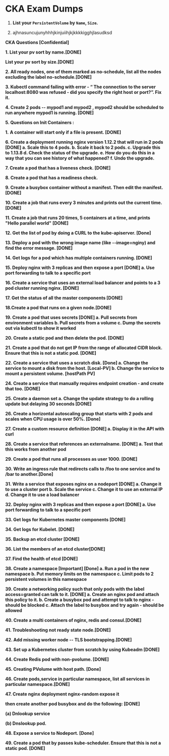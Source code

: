 # CKA Exam Dumps 

1. **List your `PersistentVolume` by `Name`, `Size`.**

   

2. ajhnasuncujunyhhhjkinjuiihjkjkkkkigghjlasudksd

**CKA Questions [Confidential]**

 

**1. List your pv sort by name.[DONE]**

  **List your pv sort by size.[DONE]**

 

**2. All ready nodes, one of them marked as no-schedule, list all the nodes excluding the label no-schedule.[DONE]**

 

**3. Kubectl command failing with error - “ The connection to the server localhost:8080 was refused - did you specify the right host or port?”. Fix it.**

 

**4. Create 2 pods -- mypod1 and mypod2 , mypod2 should be scheduled to run anywhere mypod1 is running. [DONE]**

 

**5. Questions on Init Containers :**

**1.**   **A container will start only if a file is present. [DONE]**

 

**6. Create a deployment running nginx version 1.12.2 that will run in 2 pods [DONE]
 a. Scale this to 4 pods.
 b. Scale it back to 2 pods.
 c. Upgrade this to 1.13.8
 d. Check the status of the upgrade.
 e. How do you do this in a way that you can see history of what happened?
 f. Undo the upgrade.**

 

**7. Create a pod that has a liveness check. [DONE]**

 

**8. Create a pod that has a readiness check.** 

 

**9. Create a busybox container without a manifest. Then edit the manifest. [DONE]**

 

**10. Create a job that runs every 3 minutes and prints out the current time. [DONE]**

 

**11. Create a job that runs 20 times, 5 containers at a time, and prints "Hello parallel world" [DONE]**

 

**12. Get the list of pod by doing a CURL to the kube-apiserver. [Done]**

 

**13. Deploy a pod with the wrong image name (like --image=nginy) and find the error message. [DONE]**

 

**14. Get logs for a pod which has multiple containers running. [DONE]**

 

**15. Deploy nginx with 3 replicas and then expose a port [DONE]
 a. Use port forwarding to talk to a specific port**

 

**16. Create a service that uses an external load balancer and points to a 3 pod cluster running nginx. [DONE]**

 

**17. Get the status of all the master components [DONE]**

 

**18.Create a pod that runs on a given node.[DONE]**

 

**19. Create a pod that uses secrets [DONE]
 a. Pull secrets from environment variables
 b. Pull secrets from a volume
 c. Dump the secrets out via kubectl to show it worked**

 

**20. Create a static pod and then delete the pod. [DONE]**

 

**21. Create a pod that do not get IP from the range of allocated CIDR block. Ensure that this is not a static pod. [DONE]**

 

**22. Create a service that uses a scratch disk. [Done]
 a. Change the service to mount a disk from the host. [Local-PV]
 b. Change the service to mount a persistent volume. [hostPath PV]**

 

**24. Create a service that manually requires endpoint creation - and create that too. [DONE]**

 

**25. Create a daemon set
 a. Change the update strategy to do a rolling update but delaying 30 seconds [DONE]**

 

**26. Create a horizontal autoscaling group that starts with 2 pods and scales when CPU usage is over 50%. [Done]**

 

**27. Create a custom resource definition [DONE]
 a. Display it in the API with curl**

 

**28. Create a service that references an externalname. [DONE]
 a. Test that this works from another pod**

 

**29. Create a pod that runs all processes as user 1000. [DONE]**

 

**30. Write an ingress rule that redirects calls to /foo to one service and to /bar to another.[Done]**

 

**31. Write a service that exposes nginx on a nodeport [DONE]
 a. Change it to use a cluster port
 b. Scale the service
 c. Change it to use an external IP
 d. Change it to use a load balancer**

 

**32. Deploy nginx with 3 replicas and then expose a port [DONE]
 a. Use port forwarding to talk to a specific port**

 

**33. Get logs for Kubernetes master components [DONE]**

 

**34. Get logs for Kubelet. [DONE]**

 

**35. Backup an etcd cluster [DONE]**

 

**36. List the members of an etcd cluster[DONE]**

 

**37. Find the health of etcd [DONE]**

 

**38. Create a namespace [Important] [Done]
 a. Run a pod in the new namespace
 b. Put memory limits on the namespace
 c. Limit pods to 2 persistent volumes in this namespace**

 

**39. Create a networking policy such that only pods with the label access=granted can talk to it. [DONE]
 a. Create an nginx pod and attach this policy to it. 
 b. Create a busybox pod and attempt to talk to nginx - should be blocked
 c. Attach the label to busybox and try again - should be allowed**

 

**40. Create a multi containers of nginx, redis and consul.[DONE]**

 

**41. Troubleshooting not ready state node.[DONE]**

 

**42. Add missing worker node -- TLS bootstrapping.[DONE]**

 

**43. Set up a Kubernetes cluster from scratch by using Kubeadm [DONE]**

 

**44. Create Redis pod with non-pvolume. [DONE]**

 

**45. Creating PVolume with host path. [Done]**

 

**46. Create pods,service in particular namespace, list all services in particular namespace.[DONE]**

 

**47. Create nginx deployment nginx-random expose it**

**then create another pod busybox and do the following: [DONE]**

**(a) Dnlookup service**

**(b) Dnslookup pod.**

 

**48. Expose a service to Nodeport. [Done]**

 

**49. Create a pod that by passes kube-scheduler. Ensure that this is not a static pod. [DONE]**

######  